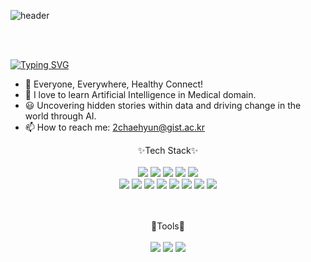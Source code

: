 
![header](https://capsule-render.vercel.app/api?type=venom&text=Chaehyunee)

<br/>
<br/>

[![Typing SVG](https://readme-typing-svg.demolab.com?font=Fira+Code&pause=1000&color=9D69FB&width=435&lines=Welcome+to+Chaehyun's+Github!+;I'm+an+AI+engineer)](https://git.io/typing-svg)
- 🔭 Everyone, Everywhere, Healthy Connect!
- 🌱 I love to learn Artificial Intelligence in Medical domain.
- :smiley: Uncovering hidden stories within data and driving change in the world through AI.
- 📫 How to reach me: 2chaehyun@gist.ac.kr


<div align="center"> 
✨Tech Stack✨
<br/><br/>
<img src="https://img.shields.io/badge/Python-3776AB?style=flat&logo=Python&logoColor=white"/>
<img src="https://img.shields.io/badge/PyTorch-EE4C2C?style=flat&logo=PyTorch&logoColor=white"/>
  <img src="https://img.shields.io/badge/TensorFlow-FF6F00?style=flat&logo=tensorflow&logoColor=white"/>
<img src="https://img.shields.io/badge/pandas-150458?style=flat&logo=pandas&logoColor=white"/>
<img src="https://img.shields.io/badge/VSCode-007ACC?style=flat&logo=VisualStudioCode&logoColor=white">
<br/>
<img src="https://img.shields.io/badge/Flask-000000?style=flat&logo=flask&logoColor=white"/>
<img src="https://img.shields.io/badge/MATLAB-D75A0F?style=flat&logo=MATLAB&logoColor=white"/>
<img src="https://img.shields.io/badge/Android-3DDC84?style=flat&logo=androidstudio&logoColor=white"/>
<img src="https://img.shields.io/badge/Linux-FCC624?style=flat&logo=linux&logoColor=white"/>
<img src="https://img.shields.io/badge/Zsh-F15A24?style=flat&logo=zsh&logoColor=white"/>
<img src="https://img.shields.io/badge/MySQL-4479A1?style=flat&logo=MySQL&logoColor=white"/>
<img src="https://img.shields.io/badge/OpenCV-5C3EE8?style=flat&logo=opencv&logoColor=white"/>
<img src="https://img.shields.io/badge/Spring-6DB33F?style=flat&logo=spring&logoColor=white"/>

<br/><br/>
🔧Tools🔨<br/><br/>
<img src="https://img.shields.io/badge/github-181717?style=for-the-badge&logo=github&logoColor=white">
<img src="https://img.shields.io/badge/Docker-2496ED?style=for-the-badge&logo=docker&logoColor=white">
<img src="https://img.shields.io/badge/Notion-000000?style=for-the-badge&logo=notion&logoColor=white">
</div>
